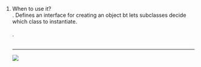 1. When to use it?
<br>. Defines an interface for creating an object bt lets subclasses decide which class to instantiate.</br>
<br>. </br>
<br><hr><img src="../images/Factory.png"></br></hr>